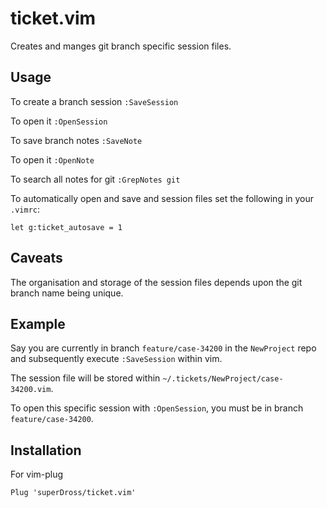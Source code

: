 # ticket.vim

Creates and manges git branch specific session files.

## Usage

To create a branch session `:SaveSession`

To open it `:OpenSession`

To save branch notes `:SaveNote`

To open it `:OpenNote`

To search all notes for git `:GrepNotes git`

To automatically open and save and session files set the following in your `.vimrc`:

```vim
let g:ticket_autosave = 1
```

## Caveats

The organisation and storage of the session files depends upon the git branch name being unique.

## Example

Say you are currently in branch `feature/case-34200` in the `NewProject` repo and subsequently execute `:SaveSession` within vim.

The session file will be stored within `~/.tickets/NewProject/case-34200.vim`.

To open this specific session with `:OpenSession`, you must be in branch `feature/case-34200`.

## Installation

For vim-plug

```vim
Plug 'superDross/ticket.vim'
```
